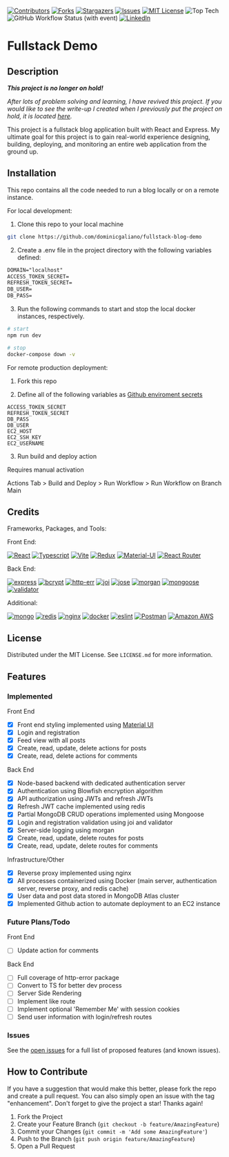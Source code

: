 [![Contributors][contributors-shield]][contributors-url]
[![Forks][forks-shield]][forks-url]
[![Stargazers][stars-shield]][stars-url]
[![Issues][issues-shield]][issues-url]
[![MIT License][license-shield]][license-url]
![Top Tech][tech-shield]
![GitHub Workflow Status (with event)][github-status-shield]
[![LinkedIn][linkedin-shield]][linkedin-url]

# Fullstack Demo

## Description

**_This project is no longer on hold!_**

_After lots of problem solving and learning, I have revived this project. If you would like to see the write-up I created when I previously put the project on hold, it is located [here](LESSONS_LEARNED.md)._

This project is a fullstack blog application built with React and Express. My ultimate goal for this project is to gain real-world experience designing, building, deploying, and monitoring an entire web application from the ground up.

## Installation

This repo contains all the code needed to run a blog locally or on a remote instance.

For local development:

1. Clone this repo to your local machine

```bash
git clone https://github.com/dominicgaliano/fullstack-blog-demo
```

2. Create a .env file in the project directory with the following variables defined:

```txt
DOMAIN="localhost"
ACCESS_TOKEN_SECRET=
REFRESH_TOKEN_SECRET=
DB_USER=
DB_PASS=
```

3. Run the following commands to start and stop the local docker instances, respectively.

```bash
# start
npm run dev

# stop
docker-compose down -v
```

For remote production deployment:

1. Fork this repo

2. Define all of the following variables as [Github enviroment secrets](https://docs.github.com/en/actions/security-guides/using-secrets-in-github-actions)

```text
ACCESS_TOKEN_SECRET
REFRESH_TOKEN_SECRET
DB_PASS
DB_USER
EC2_HOST
EC2_SSH_KEY
EC2_USERNAME
```

3. Run build and deploy action

Requires manual activation

Actions Tab > Build and Deploy > Run Workflow > Run Workflow on Branch Main 

## Credits

Frameworks, Packages, and Tools:

Front End:

[![React][React.js]][React-url]
[![Typescript][Typescript.js]][Typescript-url]
[![Vite][Vite.js]][Vite-url]
[![Redux][Redux]][Redux-url]
[![Material-UI][Material-UI]][Material-UI-url]
[![React Router][React Router]][React Router-url]

Back End:

[![express][express.js]][express-url]
[![bcrypt][bcrypt.js]][bcrypt-url]
[![http-err][http-err.js]][http-err-url]
[![joi][joi.js]][joi-url]
[![jose][jose.js]][jose-url]
[![morgan][morgan.js]][morgan-url]
[![mongoose][mongoose.js]][mongoose-url]
[![validator][validator.js]][validator-url]

Additional:

[![mongo][mongodb]][mongodb-url]
[![redis][redis.js]][redis-url]
[![nginx][nginx]][nginx-url]
[![docker][docker]][docker-url]
[![eslint][eslint]][eslint-url]
[![Postman][Postman]][Postman-url]
[![Amazon AWS][Amazon AWS]][Amazon AWS-url]

## License

Distributed under the MIT License. See `LICENSE.md` for more information.

## Features

### Implemented

Front End

- [x] Front end styling implemented using [Material UI]('https://mui.com/material-ui/')
- [x] Login and registration
- [x] Feed view with all posts
- [x] Create, read, update, delete actions for posts
- [x] Create, read, delete actions for comments

Back End

- [x] Node-based backend with dedicated authentication server
- [x] Authentication using Blowfish encryption algorithm
- [x] API authorization using JWTs and refresh JWTs
- [x] Refresh JWT cache implemented using redis
- [x] Partial MongoDB CRUD operations implemented using Mongoose
- [x] Login and registration validation using joi and validator
- [x] Server-side logging using morgan
- [x] Create, read, update, delete routes for posts
- [x] Create, read, update, delete routes for comments

Infrastructure/Other

- [x] Reverse proxy implemented using nginx
- [x] All processes containerized using Docker (main server, authentication server, reverse proxy, and redis cache)
- [x] User data and post data stored in MongoDB Atlas cluster
- [x] Implemented Github action to automate deployment to an EC2 instance

### Future Plans/Todo

Front End

- [ ] Update action for comments

Back End

- [ ] Full coverage of http-error package
- [ ] Convert to TS for better dev process
- [ ] Server Side Rendering
- [ ] Implement like route
- [ ] Implement optional 'Remember Me' with session cookies
- [ ] Send user information with login/refresh routes

### Issues

See the [open issues](https://github.com/dominicgaliano/fullstack-blog-demo/issues) for a full list of proposed features (and known issues).

## How to Contribute

If you have a suggestion that would make this better, please fork the repo and create a pull request. You can also simply open an issue with the tag "enhancement".
Don't forget to give the project a star! Thanks again!

1. Fork the Project
2. Create your Feature Branch (`git checkout -b feature/AmazingFeature`)
3. Commit your Changes (`git commit -m 'Add some AmazingFeature'`)
4. Push to the Branch (`git push origin feature/AmazingFeature`)
5. Open a Pull Request

[contributors-shield]: https://img.shields.io/github/contributors/dominicgaliano/fullstack-blog-demo.svg?style=for-the-badge
[contributors-url]: https://github.com/dominicgaliano/fullstack-blog-demo/graphs/contributors
[forks-shield]: https://img.shields.io/github/forks/dominicgaliano/fullstack-blog-demo.svg?style=for-the-badge
[forks-url]: https://github.com/dominicgaliano/fullstack-blog-demo/network/members
[stars-shield]: https://img.shields.io/github/stars/dominicgaliano/fullstack-blog-demo.svg?style=for-the-badge
[stars-url]: https://github.com/dominicgaliano/fullstack-blog-demo/stargazers
[issues-shield]: https://img.shields.io/github/issues/dominicgaliano/fullstack-blog-demo.svg?style=for-the-badge
[issues-url]: https://github.com/dominicgaliano/fullstack-blog-demo/issues
[license-shield]: https://img.shields.io/github/license/dominicgaliano/fullstack-blog-demo.svg?style=for-the-badge
[license-url]: https://github.com/dominicgaliano/fullstack-blog-demo/blob/master/LICENSE.txt
[linkedin-shield]: https://img.shields.io/badge/-LinkedIn-black.svg?style=for-the-badge&logo=linkedin&colorB=555
[linkedin-url]: https://linkedin.com/in/dominic-galiano
[tech-shield]: https://img.shields.io/github/languages/top/dominicgaliano/fullstack-blog-demo.svg?style=for-the-badge
[github-status-shield]: https://img.shields.io/github/actions/workflow/status/dominicgaliano/fullstack-blog-demo/deploy.yml.svg?style=for-the-badge
[React.js]: https://img.shields.io/badge/React-20232A?style=for-the-badge&logo=react&logoColor=61DAFB
[React-url]: https://reactjs.org/
[Typescript.js]: https://shields.io/badge/TypeScript-3178C6?style=for-the-badge&logo=TypeScript&logoColor=61DAFB
[Typescript-url]: https://www.typescriptlang.org/
[Vite.js]: https://img.shields.io/badge/vite-%23646CFF.svg?style=for-the-badge&logo=vite&logoColor=white
[Vite-url]: https://vitejs.dev/
[bcrypt.js]: https://img.shields.io/badge/bcrypt-20232A?style=for-the-badge
[bcrypt-url]: https://www.npmjs.com/package/bcrypt
[express.js]: https://img.shields.io/badge/express.js-%23404d59.svg?style=for-the-badge&logo=express&logoColor=%2361DAFB
[express-url]: https://expressjs.com/
[http-err.js]: https://shields.io/badge/httperr-20232A?style=for-the-badge
[http-err-url]: https://www.npmjs.com/package/http-errors
[joi.js]: https://shields.io/badge/joi-20232A?style=for-the-badge
[joi-url]: https://www.npmjs.com/package/joi
[jose.js]: https://shields.io/badge/jose-20232A?style=for-the-badge
[jose-url]: https://www.npmjs.com/package/jose
[morgan.js]: https://shields.io/badge/morgan-20232A?style=for-the-badge
[morgan-url]: https://www.npmjs.com/package/morgan
[redis.js]: https://img.shields.io/badge/redis-%23DD0031.svg?style=for-the-badge&logo=redis&logoColor=white
[redis-url]: https://www.npmjs.com/package/redis
[mongoose.js]: https://shields.io/badge/mongoose-20232A?style=for-the-badge
[mongoose-url]: https://www.npmjs.com/package/mongoose
[validator.js]: https://shields.io/badge/validator-20232A?style=for-the-badge
[validator-url]: https://www.npmjs.com/package/validator
[mongodb]: https://img.shields.io/badge/MongoDB-%234ea94b.svg?style=for-the-badge&logo=mongodb&logoColor=white
[mongodb-url]: https://mongodb.com
[nginx]: https://img.shields.io/badge/nginx-%23009639.svg?style=for-the-badge&logo=nginx&logoColor=white
[nginx-url]: https://www.nginx.com/
[docker]: https://img.shields.io/badge/docker-%230db7ed.svg?style=for-the-badge&logo=docker&logoColor=white  
[docker-url]: https://www.docker.com/
[eslint]: https://img.shields.io/badge/ESLint-4B3263?style=for-the-badge&logo=eslint&logoColor=white
[eslint-url]: https://eslint.org/
[Redux]: https://img.shields.io/badge/redux-%23593d88.svg?style=for-the-badge&logo=redux&logoColor=white
[Material-UI]: https://img.shields.io/badge/Material--UI-0081CB?style=for-the-badge&logo=material-ui&logoColor=white
[React Router]: https://img.shields.io/badge/React_Router-CA4245?style=for-the-badge&logo=react-router&logoColor=white
[Redux-url]: https://redux.js.org/
[Material-UI-url]: https://mui.com/material-ui/ 
[React Router-url]: https://reactrouter.com/en/main
[Postman]: https://img.shields.io/badge/Postman-FF6C37?style=for-the-badge&logo=postman&logoColor=white
[Amazon AWS]: https://img.shields.io/badge/Amazon_AWS-FF9900?style=for-the-badge&logo=amazonaws&logoColor=white
[Postman-url]: https://www.postman.com/
[Amazon AWS-url]: https://aws.amazon.com/ 
